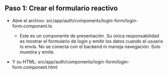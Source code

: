 ## Paso 1: Crear el formulario reactivo
- Abre el archivo: src/app/auth/components/login-form/login-form.component.ts
    - Este es un componente de presentación. Su única responsabilidad es mostrar el formulario de login y emitir los datos cuando el usuario lo envía. No se conecta con el backend ni maneja navegación. Solo muestra y emite.
    
- Y su HTML: src/app/auth/components/login-form/login-form.component.html
